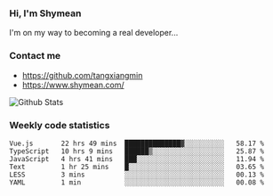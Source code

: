 ### Hi, I'm Shymean

I'm on my way to becoming a real developer...

### Contact me

- <https://github.com/tangxiangmin>
- <https://www.shymean.com/>

![Github Stats](https://github-readme-stats.vercel.app/api?username=tangxiangmin&show_icons=true&theme=dark)


###  Weekly code statistics

<!--START_SECTION:waka-->

```text
Vue.js       22 hrs 49 mins  ██████████████▓░░░░░░░░░░   58.17 %
TypeScript   10 hrs 9 mins   ██████▒░░░░░░░░░░░░░░░░░░   25.87 %
JavaScript   4 hrs 41 mins   ███░░░░░░░░░░░░░░░░░░░░░░   11.94 %
Text         1 hr 25 mins    █░░░░░░░░░░░░░░░░░░░░░░░░   03.65 %
LESS         3 mins          ░░░░░░░░░░░░░░░░░░░░░░░░░   00.13 %
YAML         1 min           ░░░░░░░░░░░░░░░░░░░░░░░░░   00.08 %
```

<!--END_SECTION:waka-->